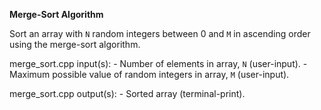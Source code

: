 **Merge-Sort Algorithm**

Sort an array with `N` random integers between 0 and `M` in ascending order using the merge-sort algorithm.

merge_sort.cpp input(s):
	- Number of elements in array, `N` (user-input).
	- Maximum possible value of random integers in array, `M` (user-input).

merge_sort.cpp output(s):
	- Sorted array (terminal-print).
